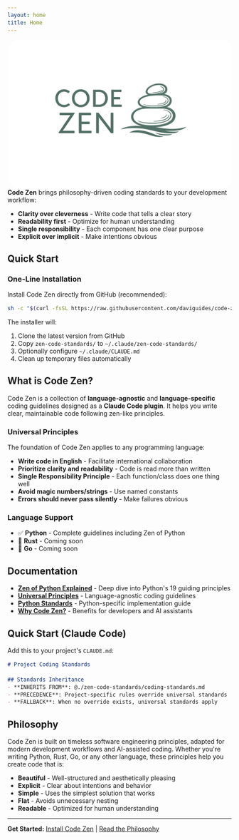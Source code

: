```yaml
---
layout: home
title: Home
---
```


<img src="./assets/images/code-zen-banner.png" alt="Code Zen Banner" align="right" style="width: 500px;background-color:#f2f0e9;border-radius: 1rem;margin-left:10px;"/>

**Code Zen** brings philosophy-driven coding standards to your development workflow:
- **Clarity over cleverness** - Write code that tells a clear story
- **Readability first** - Optimize for human understanding
- **Single responsibility** - Each component has one clear purpose
- **Explicit over implicit** - Make intentions obvious

## Quick Start

### One-Line Installation

Install Code Zen directly from GitHub (recommended):

```bash
sh -c "$(curl -fsSL https://raw.githubusercontent.com/daviguides/code-zen/main/install.sh)"
```

The installer will:
1. Clone the latest version from GitHub
2. Copy `zen-code-standards/` to `~/.claude/zen-code-standards/`
3. Optionally configure `~/.claude/CLAUDE.md`
4. Clean up temporary files automatically

## What is Code Zen?

Code Zen is a collection of **language-agnostic** and **language-specific** coding guidelines designed as a **Claude Code plugin**. It helps you write clear, maintainable code following zen-like principles.

### Universal Principles

The foundation of Code Zen applies to any programming language:

- **Write code in English** - Facilitate international collaboration
- **Prioritize clarity and readability** - Code is read more than written
- **Single Responsibility Principle** - Each function/class does one thing well
- **Avoid magic numbers/strings** - Use named constants
- **Errors should never pass silently** - Make failures obvious

### Language Support

- ✅ **Python** - Complete guidelines including Zen of Python
- 🚧 **Rust** - Coming soon
- 🚧 **Go** - Coming soon

## Documentation

- [**Zen of Python Explained**](/code-zen/zen-of-python.html) - Deep dive into Python's 19 guiding principles
- [**Universal Principles**](/code-zen/universal-principles.html) - Language-agnostic coding guidelines
- [**Python Standards**](/code-zen/python-standards.html) - Python-specific implementation guide
- [**Why Code Zen?**](/code-zen/why-code-zen.html) - Benefits for developers and AI assistants

## Quick Start (Claude Code)

Add this to your project's `CLAUDE.md`:

```markdown
# Project Coding Standards

## Standards Inheritance
- **INHERITS FROM**: @./zen-code-standards/coding-standards.md
- **PRECEDENCE**: Project-specific rules override universal standards
- **FALLBACK**: When no override exists, universal standards apply
```

## Philosophy

Code Zen is built on timeless software engineering principles, adapted for modern development workflows and AI-assisted coding. Whether you're writing Python, Rust, Go, or any other language, these principles help you create code that is:

- **Beautiful** - Well-structured and aesthetically pleasing
- **Explicit** - Clear about intentions and behavior
- **Simple** - Uses the simplest solution that works
- **Flat** - Avoids unnecessary nesting
- **Readable** - Optimized for human understanding

---

**Get Started:** [Install Code Zen](https://github.com/daviguides/code-zen) | [Read the Philosophy](/code-zen/zen-of-python.html)
